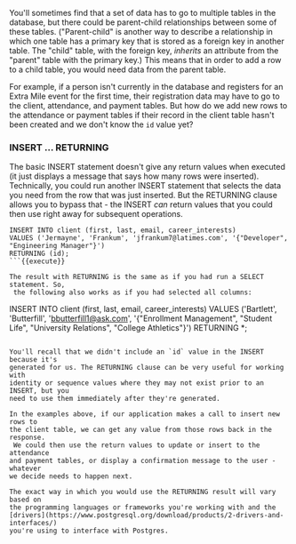 You'll sometimes find that a set of data has to go to multiple tables in the 
database, but there could be parent-child relationships between some of these 
tables. ("Parent-child" is another way to describe a relationship in which one 
table has a primary key that is stored as a foreign key in another table. The 
"child" table, with the foreign key, _inherits_ an attribute from the 
"parent" table with the primary key.) This means that in order to add a row to 
a child table, you would need data from the parent table. 

For example, if a person isn't currently in the database and registers for an 
Extra Mile event for the first time, their registration data may have to go 
to the client, attendance, and payment tables. But how do we add new rows to 
the attendance or payment tables if their record in the client table hasn't 
been created and we don't know the `id` value yet?

### INSERT ... RETURNING

The basic INSERT statement doesn't give any return values when executed (it 
just displays a message that says how many rows were inserted). Technically, 
you could run another INSERT statement that selects the data you need from 
the row that was just inserted. But the RETURNING clause allows you to bypass 
that - the INSERT _can_ return values that you could then use right away for 
subsequent operations.

```
INSERT INTO client (first, last, email, career_interests)
VALUES ('Jermayne', 'Frankum', 'jfrankum7@latimes.com', '{"Developer", "Engineering Manager"}')
RETURNING (id);
```{{execute}}

The result with RETURNING is the same as if you had run a SELECT statement. So,
 the following also works as if you had selected all columns:

```
INSERT INTO client (first, last, email, career_interests)
VALUES ('Bartlett', 'Butterfill', 'bbutterfill1@ask.com', '{"Enrollment Management", "Student Life", "University Relations", "College Athletics"}')
RETURNING *;
```{{execute}}

You'll recall that we didn't include an `id` value in the INSERT because it's 
generated for us. The RETURNING clause can be very useful for working with 
identity or sequence values where they may not exist prior to an INSERT, but you 
need to use them immediately after they're generated. 

In the examples above, if our application makes a call to insert new rows to 
the client table, we can get any value from those rows back in the response.
 We could then use the return values to update or insert to the attendance 
and payment tables, or display a confirmation message to the user - whatever 
we decide needs to happen next.  

The exact way in which you would use the RETURNING result will vary based on 
the programming languages or frameworks you're working with and the [drivers](https://www.postgresql.org/download/products/2-drivers-and-interfaces/) 
you're using to interface with Postgres. 
